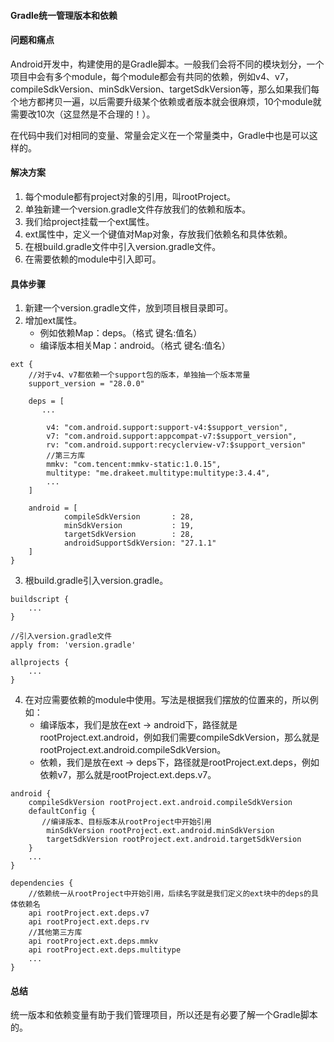 #### Gradle统一管理版本和依赖

#### 问题和痛点

Android开发中，构建使用的是Gradle脚本。一般我们会将不同的模块划分，一个项目中会有多个module，每个module都会有共同的依赖，例如v4、v7，compileSdkVersion、minSdkVersion、targetSdkVersion等，那么如果我们每个地方都拷贝一遍，以后需要升级某个依赖或者版本就会很麻烦，10个module就需要改10次（这显然是不合理的！）。

在代码中我们对相同的变量、常量会定义在一个常量类中，Gradle中也是可以这样的。

#### 解决方案

1. 每个module都有project对象的引用，叫rootProject。
2. 单独新建一个version.gradle文件存放我们的依赖和版本。
3. 我们给project挂载一个ext属性。
4. ext属性中，定义一个键值对Map对象，存放我们依赖名和具体依赖。
5. 在根build.gradle文件中引入version.gradle文件。
6. 在需要依赖的module中引入即可。

#### 具体步骤

1. 新建一个version.gradle文件，放到项目根目录即可。
2. 增加ext属性。
	- 例如依赖Map：deps。（格式 键名:值名）
	- 编译版本相关Map：android。（格式 键名:值名）

```
ext {
	//对于v4、v7都依赖一个support包的版本，单独抽一个版本常量
	support_version = "28.0.0"

	deps = [
	   ...
	
		v4: "com.android.support:support-v4:$support_version",
		v7: "com.android.support:appcompat-v7:$support_version",
		rv: "com.android.support:recyclerview-v7:$support_version"
		//第三方库
		mmkv: "com.tencent:mmkv-static:1.0.15",
		multitype: "me.drakeet.multitype:multitype:3.4.4",
		...
	]
	
	android = [
            compileSdkVersion       : 28,
            minSdkVersion           : 19,
            targetSdkVersion        : 28,
            androidSupportSdkVersion: "27.1.1"
    ]
}
```

3. 根build.gradle引入version.gradle。

```
buildscript {
	...
}

//引入version.gradle文件
apply from: 'version.gradle'

allprojects {
	...
}
```

4. 在对应需要依赖的module中使用。写法是根据我们摆放的位置来的，所以例如：
	- 编译版本，我们是放在ext -> android下，路径就是rootProject.ext.android，例如我们需要compileSdkVersion，那么就是rootProject.ext.android.compileSdkVersion。
	- 依赖，我们是放在ext -> deps下，路径就是rootProject.ext.deps，例如依赖v7，那么就是rootProject.ext.deps.v7。

```
android {
	compileSdkVersion rootProject.ext.android.compileSdkVersion
	defaultConfig {
	   //编译版本、目标版本从rootProject中开始引用
		minSdkVersion rootProject.ext.android.minSdkVersion
		targetSdkVersion rootProject.ext.android.targetSdkVersion
	}
	...
}

dependencies {
	//依赖统一从rootProject中开始引用，后续名字就是我们定义的ext块中的deps的具体依赖名
	api rootProject.ext.deps.v7
	api rootProject.ext.deps.rv
	//其他第三方库
	api rootProject.ext.deps.mmkv
	api rootProject.ext.deps.multitype
	...
}
```

#### 总结

统一版本和依赖变量有助于我们管理项目，所以还是有必要了解一个Gradle脚本的。